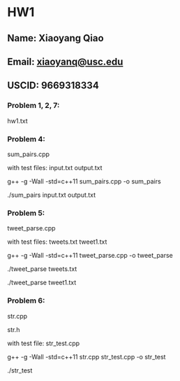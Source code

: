 # HW1

## Name: Xiaoyang Qiao
## Email: xiaoyanq@usc.edu
## USCID: 9669318334

### Problem 1, 2, 7:
<p> hw1.txt </p>

### Problem 4:
<p> sum_pairs.cpp </p>
<p> with test files: input.txt output.txt </p>
<p> g++ -g -Wall -std=c++11 sum_pairs.cpp -o sum_pairs </p>
<p> ./sum_pairs input.txt output.txt </p>

### Problem 5:
<p> tweet_parse.cpp </p>
<p> with test files: tweets.txt tweet1.txt </p>
<p> g++ -g -Wall -std=c++11 tweet_parse.cpp -o tweet_parse </p>
<p> ./tweet_parse tweets.txt </p>
<p> ./tweet_parse tweet1.txt </p>

### Problem 6:
<p> str.cpp </p>
<p> str.h </p>
<p> with test file: str_test.cpp </p>
<p> g++ -g -Wall -std=c++11  str.cpp str_test.cpp -o str_test </p>
<p> ./str_test </p>
